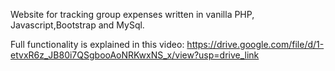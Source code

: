 Website for tracking group expenses written in vanilla PHP, Javascript,Bootstrap and MySql.

Full functionality is explained in this video:
https://drive.google.com/file/d/1-etvxR6z_JB80i7QSgbooAoNRKwxNS_x/view?usp=drive_link
